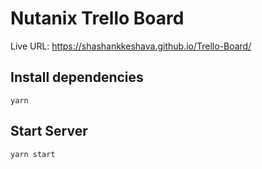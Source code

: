 # Nutanix Trello Board

Live URL: https://shashankkeshava.github.io/Trello-Board/

## Install dependencies
`yarn`

## Start Server 
`yarn start`
